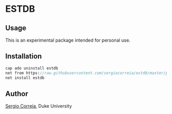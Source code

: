 
# ESTDB

## Usage

This is an experimental package intended for personal use.

## Installation

```stata
cap ado uninstall estdb
net from https://raw.githubusercontent.com/sergiocorreia/estdb/master/package/
net install estdb
```

## Author

[Sergio Correia](sergio.correia@gmail.com), Duke University
